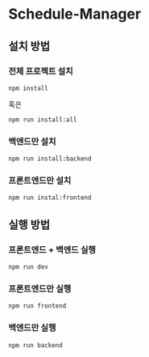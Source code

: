 # Schedule-Manager

## 설치 방법

### 전체 프로젝트 설치

```console
npm install
```

혹은

```console
npm run install:all
```

### 백엔드만 설치

```console
npm run install:backend
```

### 프론트엔드만 설치

```console
npm run instal:frontend
```

## 실행 방법

### 프론트엔드 + 백엔드 실행

```console
npm run dev
```

### 프론트엔드만 실행

```console
npm run frontend
```

### 백엔드만 실행

```console
npm run backend
```
